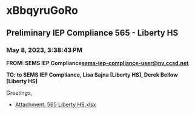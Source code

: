 # xBbqyruGoRo
## Preliminary IEP Compliance 565 - Liberty HS
### May 8, 2023, 3:38:43 PM
**FROM: SEMS IEP Compliance<sems-iep-compliance-user@nv.ccsd.net>**

**TO: to SEMS IEP Compliance, Lisa Sajna [Liberty HS], Derek Bellow [Liberty HS]**


Greetings, 





* [Attachment: 565 Liberty HS.xlsx](xBbqyruGoRo-attachment-1.xlsx)
